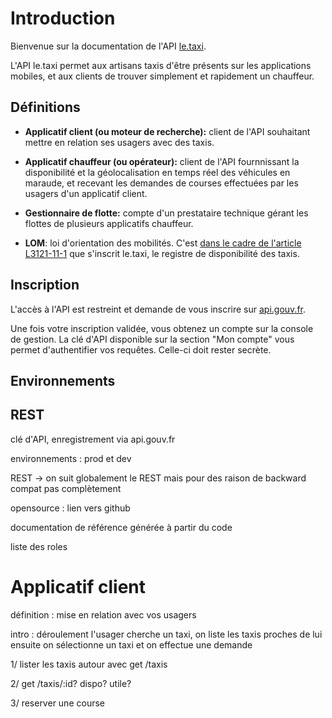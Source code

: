 # Introduction

Bienvenue sur la documentation de l'API [le.taxi](https://le.taxi/).

L'API le.taxi permet aux artisans taxis d'être présents sur les applications mobiles, et aux clients de trouver simplement et rapidement un chauffeur.

## Définitions

* **Applicatif client (ou moteur de recherche):** client de l'API souhaitant mettre en relation ses usagers avec des taxis.

* **Applicatif chauffeur (ou opérateur):** client de l'API fournnissant la disponibilité et la géolocalisation en temps réel des véhicules en maraude, et recevant les demandes de courses effectuées par les usagers d'un applicatif client.

* **Gestionnaire de flotte:** compte d'un prestataire technique gérant les flottes de plusieurs applicatifs chauffeur.

* **LOM**: loi d'orientation des mobilités. C'est [dans le cadre de l'article L3121-11-1](https://www.legifrance.gouv.fr/codes/article_lc/LEGIARTI000039784232/2020-12-27) que s'inscrit le.taxi, le registre de disponibilité des taxis.

## Inscription

L'accès à l'API est restreint et demande de vous inscrire sur [api.gouv.fr](https://api.gouv.fr/les-api/le-taxi).

Une fois votre inscription validée, vous obtenez un compte sur la console de gestion. La clé d'API disponible sur la section "Mon compte" vous permet d'authentifier vos requêtes. Celle-ci doit rester secrète.


## Environnements

## REST




clé d'API, enregistrement via api.gouv.fr

environnements : prod et dev

REST
-> on suit globalement le REST mais pour des raison de backward compat pas complètement

opensource : lien vers github

documentation de référence générée à partir du code

liste des roles



# Applicatif client

définition : mise en relation avec vos usagers

intro : déroulement
    l'usager cherche un taxi, on liste les taxis proches de lui
    ensuite on sélectionne un taxi et on effectue une demande



1/ lister les taxis autour avec get /taxis

2/ get /taxis/:id? dispo? utile?


3/ reserver une course



